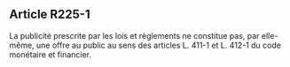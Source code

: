 Article R225-1
----
La publicité prescrite par les lois et règlements ne constitue pas, par
elle-même, une offre au public au sens des articles L. 411-1 et L. 412-1 du code
monétaire et financier.
